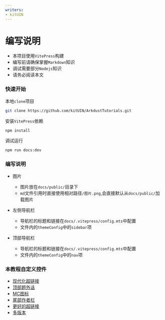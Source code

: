 ```yaml
---
writers:
- kitUIN
---
```

# 编写说明

- 本项目使用`VitePress`构建
- 编写前请确保掌握`Markdown`知识
- 调试需要部分`Nodejs`知识
- 请务必阅读本文

### 快速开始

本地`clone`项目
```bash
git clone https://github.com/kitUIN/ArkdustTutorials.git
```

安装`VitePress`依赖
```bash
npm install
```

调试运行
```bash
npm run docs:dev
```

### 编写说明

- 图片
  - 图片放在`docs/public/`目录下
  - `md`文件引用时直接使用相对路径`/图片.png`,会直接默认从`docs/public/`加载图片

- 左侧导航栏
  - 导航栏的标题和链接在`docs/.vitepress/config.mts`中配置
  - 文件内的`themeConfig`中的`sidebar`项
- 顶部导航栏
  - 导航栏的标题和链接在`docs/.vitepress/config.mts`中配置
  - 文件内的`themeConfig`中的`nav`项

### 本教程自定义控件
- [现代化超链接](/components/modernurl)
- [顶部题外话](/components/subtitle)
- [MC图标](/components/mcicon)
- [尾部作者栏](/components/author)
- [更好的超链接](/components/prettylink)
- [多版本](/components/versions)
